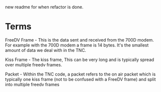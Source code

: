 new readme for when refactor is done.


Terms
==

FreeDV Frame - This is the data sent and received from the 700D modem. For example with the 700D modem a frame is 14 bytes. It's the smallest amount of data we deal with in the TNC.

Kiss Frame - The kiss frame, This can be very long and is typically spread over multiple freedv frames.

Packet - Within the TNC code, a packet refers to the on air packet which is typically one kiss frame (not to be confused with a FreeDV frame) and split into multiple freedv frames